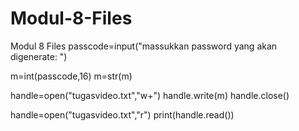 # Modul-8-Files
Modul 8 Files
passcode=input("massukkan password yang akan digenerate: ")

m=int(passcode,16)
m=str(m)

handle=open("tugasvideo.txt","w+")
handle.write(m)
handle.close()

handle=open("tugasvideo.txt","r")
print(handle.read())
